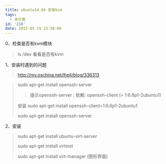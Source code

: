 ```yaml
---
title: ubuntu14.04 安装kvm
tags:
  - 未分类
id: '216'
date: 2015-05-19 23:50:00
---
```


0、检查是否有kvm模块

> ls /dev 看看是否有kvm

  

1、安装时遇到的问题

> http://my.oschina.net/lhplj/blog/336313

> sudo apt-get install openssh-server
> 
> > 提示openssh-server : 依赖: openssh-client (= 1:6.6p1-2ubuntu1)
> 
> 安装 sudo apt-get install openssh-client=1:6.6p1-2ubuntu1
> 
> sudo apt-get install openssh-server

  

2、安装

> sudo apt-get install ubuntu-virt-server
> 
> sudo apt-get install virtinst
> 
> sudo apt-get install virt-manager (图形界面)